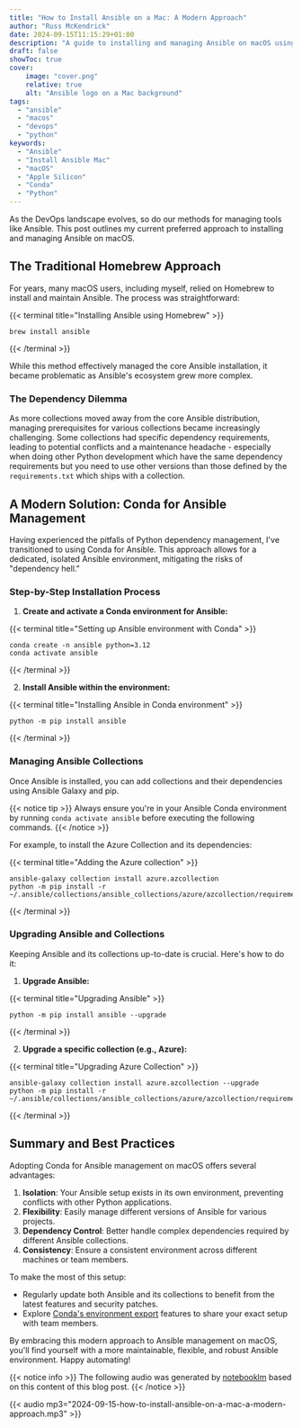 ```yaml
---
title: "How to Install Ansible on a Mac: A Modern Approach"
author: "Russ McKendrick"
date: 2024-09-15T11:15:29+01:00
description: "A guide to installing and managing Ansible on macOS using Conda, with tips for handling collections and dependencies."
draft: false
showToc: true
cover:
    image: "cover.png"
    relative: true
    alt: "Ansible logo on a Mac background"
tags:
  - "ansible"
  - "macos"
  - "devops"
  - "python"
keywords:
  - "Ansible"
  - "Install Ansible Mac"
  - "macOS"
  - "Apple Silicon"
  - "Conda"
  - "Python"
---
```


As the DevOps landscape evolves, so do our methods for managing tools like Ansible. This post outlines my current preferred approach to installing and managing Ansible on macOS.

## The Traditional Homebrew Approach

For years, many macOS users, including myself, relied on Homebrew to install and maintain Ansible. The process was straightforward:

{{< terminal title="Installing Ansible using Homebrew" >}}
```text
brew install ansible
```
{{< /terminal >}}

While this method effectively managed the core Ansible installation, it became problematic as Ansible's ecosystem grew more complex.

### The Dependency Dilemma

As more collections moved away from the core Ansible distribution, managing prerequisites for various collections became increasingly challenging. Some collections had specific dependency requirements, leading to potential conflicts and a maintenance headache - especially when doing other Python development which have the same dependency requirements but you need to use other versions than those defined by the `requirements.txt` which ships with a collection.

## A Modern Solution: Conda for Ansible Management

Having experienced the pitfalls of Python dependency management, I've transitioned to using Conda for Ansible. This approach allows for a dedicated, isolated Ansible environment, mitigating the risks of "dependency hell."

### Step-by-Step Installation Process

1. **Create and activate a Conda environment for Ansible:**

{{< terminal title="Setting up Ansible environment with Conda" >}}
```text
conda create -n ansible python=3.12
conda activate ansible
```
{{< /terminal >}}

2. **Install Ansible within the environment:**

{{< terminal title="Installing Ansible in Conda environment" >}}
```text
python -m pip install ansible
```
{{< /terminal >}}

### Managing Ansible Collections

Once Ansible is installed, you can add collections and their dependencies using Ansible Galaxy and pip.

{{< notice tip >}}
Always ensure you're in your Ansible Conda environment by running `conda activate ansible` before executing the following commands.
{{< /notice >}}

For example, to install the Azure Collection and its dependencies:

{{< terminal title="Adding the Azure collection" >}}
```text
ansible-galaxy collection install azure.azcollection
python -m pip install -r ~/.ansible/collections/ansible_collections/azure/azcollection/requirements.txt
```
{{< /terminal >}}

### Upgrading Ansible and Collections

Keeping Ansible and its collections up-to-date is crucial. Here's how to do it:

1. **Upgrade Ansible:**

{{< terminal title="Upgrading Ansible" >}}
```text
python -m pip install ansible --upgrade
```
{{< /terminal >}}

2. **Upgrade a specific collection (e.g., Azure):**

{{< terminal title="Upgrading Azure Collection" >}}
```text
ansible-galaxy collection install azure.azcollection --upgrade
python -m pip install -r ~/.ansible/collections/ansible_collections/azure/azcollection/requirements.txt
```
{{< /terminal >}}

## Summary and Best Practices

Adopting Conda for Ansible management on macOS offers several advantages:

1. **Isolation**: Your Ansible setup exists in its own environment, preventing conflicts with other Python applications.
2. **Flexibility**: Easily manage different versions of Ansible for various projects.
3. **Dependency Control**: Better handle complex dependencies required by different Ansible collections.
4. **Consistency**: Ensure a consistent environment across different machines or team members.

To make the most of this setup:

- Regularly update both Ansible and its collections to benefit from the latest features and security patches.
- Explore [Conda's environment export](https://docs.conda.io/projects/conda/en/latest/user-guide/tasks/manage-environments.html#exporting-the-environment-yml-file) features to share your exact setup with team members.

By embracing this modern approach to Ansible management on macOS, you'll find yourself with a more maintainable, flexible, and robust Ansible environment. Happy automating!

{{< notice info >}}
The following audio was generated by [notebooklm](http://notebooklm.google.com/) based on this content of this blog post.
{{< /notice >}}

{{< audio mp3="2024-09-15-how-to-install-ansible-on-a-mac-a-modern-approach.mp3" >}}